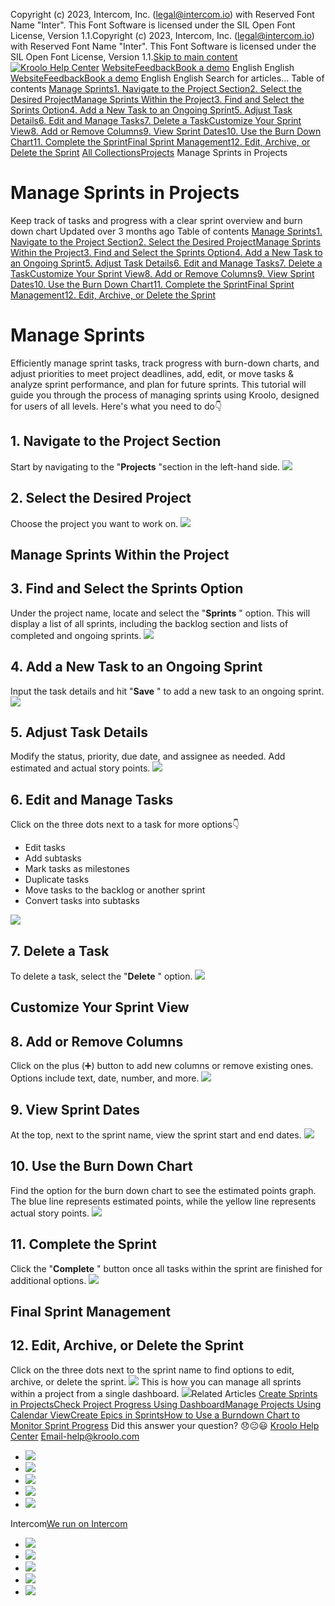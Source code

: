 Copyright (c) 2023, Intercom, Inc. (legal@intercom.io) with Reserved Font Name "Inter". This Font Software is licensed under the SIL Open Font License, Version 1.1.Copyright (c) 2023, Intercom, Inc. (legal@intercom.io) with Reserved Font Name "Inter". This Font Software is licensed under the SIL Open Font License, Version 1.1.[Skip to main content](https://help.kroolo.com/en/articles/9710810-manage-sprints-in-projects#main-content)
[![Kroolo Help Center](https://downloads.intercomcdn.com/i/o/h4qkzypg/611116/ee699fbf23fef0f6d8d4f666d84c/37cdcedd14003d8fdcfdeda0a05c09cb)](https://help.kroolo.com/en/)
[Website](https://kroolo.com/)[Feedback](https://kroolo.featurebase.app/)[Book a demo](https://kroolo.com/book-demo)
English
English
[Website](https://kroolo.com/)[Feedback](https://kroolo.featurebase.app/)[Book a demo](https://kroolo.com/book-demo)
English
English
Search for articles...
Table of contents
[Manage Sprints](https://help.kroolo.com/en/articles/9710810-manage-sprints-in-projects#h_fe474e167f)[1. Navigate to the Project Section](https://help.kroolo.com/en/articles/9710810-manage-sprints-in-projects#h_b85d625102)[2. Select the Desired Project](https://help.kroolo.com/en/articles/9710810-manage-sprints-in-projects#h_54498e7aef)[Manage Sprints Within the Project](https://help.kroolo.com/en/articles/9710810-manage-sprints-in-projects#h_80ce7ef695)[3. Find and Select the Sprints Option](https://help.kroolo.com/en/articles/9710810-manage-sprints-in-projects#h_99d409de76)[4. Add a New Task to an Ongoing Sprint](https://help.kroolo.com/en/articles/9710810-manage-sprints-in-projects#h_c2507ab37e)[5. Adjust Task Details](https://help.kroolo.com/en/articles/9710810-manage-sprints-in-projects#h_d4ebaf0088)[6. Edit and Manage Tasks](https://help.kroolo.com/en/articles/9710810-manage-sprints-in-projects#h_a81df96acf)[7. Delete a Task](https://help.kroolo.com/en/articles/9710810-manage-sprints-in-projects#h_675200809a)[Customize Your Sprint View](https://help.kroolo.com/en/articles/9710810-manage-sprints-in-projects#h_d916b337f7)[8. Add or Remove Columns](https://help.kroolo.com/en/articles/9710810-manage-sprints-in-projects#h_85d11f1665)[9. View Sprint Dates](https://help.kroolo.com/en/articles/9710810-manage-sprints-in-projects#h_baa3a4a847)[10. Use the Burn Down Chart](https://help.kroolo.com/en/articles/9710810-manage-sprints-in-projects#h_f2013c251f)[11. Complete the Sprint](https://help.kroolo.com/en/articles/9710810-manage-sprints-in-projects#h_f97fd48b36)[Final Sprint Management](https://help.kroolo.com/en/articles/9710810-manage-sprints-in-projects#h_c8c9e2b74e)[12. Edit, Archive, or Delete the Sprint](https://help.kroolo.com/en/articles/9710810-manage-sprints-in-projects#h_35042d93e4)
[All Collections](https://help.kroolo.com/en/)[Projects](https://help.kroolo.com/en/collections/9118210-projects)
Manage Sprints in Projects
# Manage Sprints in Projects
Keep track of tasks and progress with a clear sprint overview and burn down chart
Updated over 3 months ago
Table of contents
[Manage Sprints](https://help.kroolo.com/en/articles/9710810-manage-sprints-in-projects#h_fe474e167f)[1. Navigate to the Project Section](https://help.kroolo.com/en/articles/9710810-manage-sprints-in-projects#h_b85d625102)[2. Select the Desired Project](https://help.kroolo.com/en/articles/9710810-manage-sprints-in-projects#h_54498e7aef)[Manage Sprints Within the Project](https://help.kroolo.com/en/articles/9710810-manage-sprints-in-projects#h_80ce7ef695)[3. Find and Select the Sprints Option](https://help.kroolo.com/en/articles/9710810-manage-sprints-in-projects#h_99d409de76)[4. Add a New Task to an Ongoing Sprint](https://help.kroolo.com/en/articles/9710810-manage-sprints-in-projects#h_c2507ab37e)[5. Adjust Task Details](https://help.kroolo.com/en/articles/9710810-manage-sprints-in-projects#h_d4ebaf0088)[6. Edit and Manage Tasks](https://help.kroolo.com/en/articles/9710810-manage-sprints-in-projects#h_a81df96acf)[7. Delete a Task](https://help.kroolo.com/en/articles/9710810-manage-sprints-in-projects#h_675200809a)[Customize Your Sprint View](https://help.kroolo.com/en/articles/9710810-manage-sprints-in-projects#h_d916b337f7)[8. Add or Remove Columns](https://help.kroolo.com/en/articles/9710810-manage-sprints-in-projects#h_85d11f1665)[9. View Sprint Dates](https://help.kroolo.com/en/articles/9710810-manage-sprints-in-projects#h_baa3a4a847)[10. Use the Burn Down Chart](https://help.kroolo.com/en/articles/9710810-manage-sprints-in-projects#h_f2013c251f)[11. Complete the Sprint](https://help.kroolo.com/en/articles/9710810-manage-sprints-in-projects#h_f97fd48b36)[Final Sprint Management](https://help.kroolo.com/en/articles/9710810-manage-sprints-in-projects#h_c8c9e2b74e)[12. Edit, Archive, or Delete the Sprint](https://help.kroolo.com/en/articles/9710810-manage-sprints-in-projects#h_35042d93e4)
# Manage Sprints
Efficiently manage sprint tasks, track progress with burn-down charts, and adjust priorities to meet project deadlines, add, edit, or move tasks & analyze sprint performance, and plan for future sprints.
This tutorial will guide you through the process of managing sprints using Kroolo, designed for users of all levels. Here's what you need to do👇
## 1. Navigate to the Project Section
Start by navigating to the "**Projects** "section in the left-hand side. 
[![](https://kroolo-e0b70269b6e2.intercom-attachments-1.com/i/o/1137536152/661cf0029c03705e81e57a4a/916e1610-6871-433a-8796-916bdad05a8a.png?expires=1747842300&signature=88903357067edbd990f0f7e25e923e770e6a9e061c0b5fd0513e3a2fc08a0870&req=dSEkEcx9m4BaW%2FMW1HO4zfoZ5KKMuqi97DpU6qSioueReN2ZwjPZrueeZ%2Fh3%0ARCM6oG7D0S6OoqKfrzM%3D%0A)](https://kroolo-e0b70269b6e2.intercom-attachments-1.com/i/o/1137536152/661cf0029c03705e81e57a4a/916e1610-6871-433a-8796-916bdad05a8a.png?expires=1747842300&signature=88903357067edbd990f0f7e25e923e770e6a9e061c0b5fd0513e3a2fc08a0870&req=dSEkEcx9m4BaW%2FMW1HO4zfoZ5KKMuqi97DpU6qSioueReN2ZwjPZrueeZ%2Fh3%0ARCM6oG7D0S6OoqKfrzM%3D%0A)
## **2. Select the Desired Project**
Choose the project you want to work on.
[![](https://kroolo-e0b70269b6e2.intercom-attachments-1.com/i/o/1137536160/19cfb95970882eb3abb1bf2f/3886ee6f-6d1e-4ba8-97f9-3ef7f8382149.gif?expires=1747842300&signature=46eb2d1e96fed1d1dff9c7fb71a25cf05fb5af43a8bb3a99da7038a3e2ef67e2&req=dSEkEcx9m4BZWfMW1HO4zbcqHzmp85isEzXFQC2O74tyqmJl8OtENIiC5kwz%0AysxCc%2FZUU%2FeeM8qHPzM%3D%0A)](https://kroolo-e0b70269b6e2.intercom-attachments-1.com/i/o/1137536160/19cfb95970882eb3abb1bf2f/3886ee6f-6d1e-4ba8-97f9-3ef7f8382149.gif?expires=1747842300&signature=46eb2d1e96fed1d1dff9c7fb71a25cf05fb5af43a8bb3a99da7038a3e2ef67e2&req=dSEkEcx9m4BZWfMW1HO4zbcqHzmp85isEzXFQC2O74tyqmJl8OtENIiC5kwz%0AysxCc%2FZUU%2FeeM8qHPzM%3D%0A)
## Manage Sprints Within the Project
## **3. Find and Select the Sprints Option**
Under the project name, locate and select the "**Sprints** " option. 
This will display a list of all sprints, including the backlog section and lists of completed and ongoing sprints.
[![](https://kroolo-e0b70269b6e2.intercom-attachments-1.com/i/o/1137536164/34a36638b4c1616c22f9f823/20a6cffb-7330-4ab1-874c-8cd2b83e4ffe.gif?expires=1747842300&signature=181206e9ceb75e2e1239086160e0d0ff469bd20bf7c3f5f5bdecddbfbf5776b0&req=dSEkEcx9m4BZXfMW1HO4zXboZig%2B2xZvm%2BE%2B2ZZuCieID0aG1hjNQMSL2sHS%0AtB9T74z96Fja5R5c6GM%3D%0A)](https://kroolo-e0b70269b6e2.intercom-attachments-1.com/i/o/1137536164/34a36638b4c1616c22f9f823/20a6cffb-7330-4ab1-874c-8cd2b83e4ffe.gif?expires=1747842300&signature=181206e9ceb75e2e1239086160e0d0ff469bd20bf7c3f5f5bdecddbfbf5776b0&req=dSEkEcx9m4BZXfMW1HO4zXboZig%2B2xZvm%2BE%2B2ZZuCieID0aG1hjNQMSL2sHS%0AtB9T74z96Fja5R5c6GM%3D%0A)
## **4. Add a New Task to an Ongoing Sprint**
Input the task details and hit "**Save** " to add a new task to an ongoing sprint.
[![](https://kroolo-e0b70269b6e2.intercom-attachments-1.com/i/o/1137536168/ea4610e2c91be0c469dfd777/20a6cffb-7330-4ab1-874c-8cd2b83e4ffe.gif?expires=1747842300&signature=7a00ef383b4b430e96ee28fe511f5f3ebea14a451e830b9518360735cfe67330&req=dSEkEcx9m4BZUfMW1HO4zeeyK%2Bzwi2N2XIfL%2FC2aJBFyV1io1HxXhdT2x6JZ%0AbRfUGMlQiEFcXWwTbZU%3D%0A)](https://kroolo-e0b70269b6e2.intercom-attachments-1.com/i/o/1137536168/ea4610e2c91be0c469dfd777/20a6cffb-7330-4ab1-874c-8cd2b83e4ffe.gif?expires=1747842300&signature=7a00ef383b4b430e96ee28fe511f5f3ebea14a451e830b9518360735cfe67330&req=dSEkEcx9m4BZUfMW1HO4zeeyK%2Bzwi2N2XIfL%2FC2aJBFyV1io1HxXhdT2x6JZ%0AbRfUGMlQiEFcXWwTbZU%3D%0A)
## **5. Adjust Task Details**
Modify the status, priority, due date, and assignee as needed. Add estimated and actual story points.
[![](https://kroolo-e0b70269b6e2.intercom-attachments-1.com/i/o/1137536170/527165585623b28391d884bc/a507f3f7-c5df-48cf-a07e-a76810cde7c5.gif?expires=1747842300&signature=2ba2e33f6502d5fae2b5e50ee9bc4e99663f39d18d877c3ebf64d3832701080f&req=dSEkEcx9m4BYWfMW1HO4zV5DG6SvuVV2YOk8ysalVrwDAWL5ME0AcrKsuyn7%0AbYl3Zx0LSWXs8RVXojY%3D%0A)](https://kroolo-e0b70269b6e2.intercom-attachments-1.com/i/o/1137536170/527165585623b28391d884bc/a507f3f7-c5df-48cf-a07e-a76810cde7c5.gif?expires=1747842300&signature=2ba2e33f6502d5fae2b5e50ee9bc4e99663f39d18d877c3ebf64d3832701080f&req=dSEkEcx9m4BYWfMW1HO4zV5DG6SvuVV2YOk8ysalVrwDAWL5ME0AcrKsuyn7%0AbYl3Zx0LSWXs8RVXojY%3D%0A)
## **6. Edit and Manage Tasks**
Click on the three dots next to a task for more options👇
  * Edit tasks
  * Add subtasks
  * Mark tasks as milestones
  * Duplicate tasks
  * Move tasks to the backlog or another sprint
  * Convert tasks into subtasks


[![](https://kroolo-e0b70269b6e2.intercom-attachments-1.com/i/o/1137536172/f771ab158c512e16c626173e/9d118599-28f7-44d7-ae55-1465845d075a.gif?expires=1747842300&signature=cb6d4d6c8dd8d3c83d76a7a9e7bad5299476239e585204c610bea43a5862f0e8&req=dSEkEcx9m4BYW%2FMW1HO4zRZVklOKMThIAcR23Yb%2BpyMP7qr7ICQwrMCRGS31%0AaZ4bfUZY8SSn9mts7NA%3D%0A)](https://kroolo-e0b70269b6e2.intercom-attachments-1.com/i/o/1137536172/f771ab158c512e16c626173e/9d118599-28f7-44d7-ae55-1465845d075a.gif?expires=1747842300&signature=cb6d4d6c8dd8d3c83d76a7a9e7bad5299476239e585204c610bea43a5862f0e8&req=dSEkEcx9m4BYW%2FMW1HO4zRZVklOKMThIAcR23Yb%2BpyMP7qr7ICQwrMCRGS31%0AaZ4bfUZY8SSn9mts7NA%3D%0A)
## **7. Delete a Task**
To delete a task, select the "**Delete** " option.
[![](https://kroolo-e0b70269b6e2.intercom-attachments-1.com/i/o/1137536176/349139787cfe1ae9911e6676/9d118599-28f7-44d7-ae55-1465845d075a.gif?expires=1747842300&signature=4bbdcab7dbf63218ec3e6893a8b4652019a41d8dc37ecbfc6f96be8825cded8a&req=dSEkEcx9m4BYX%2FMW1HO4zQ4gbnP86QH1MOcjOZ5s3u1SXrsiCeT8SnaLBqmx%0AaYLtR%2BTz5NgnJna%2BDq4%3D%0A)](https://kroolo-e0b70269b6e2.intercom-attachments-1.com/i/o/1137536176/349139787cfe1ae9911e6676/9d118599-28f7-44d7-ae55-1465845d075a.gif?expires=1747842300&signature=4bbdcab7dbf63218ec3e6893a8b4652019a41d8dc37ecbfc6f96be8825cded8a&req=dSEkEcx9m4BYX%2FMW1HO4zQ4gbnP86QH1MOcjOZ5s3u1SXrsiCeT8SnaLBqmx%0AaYLtR%2BTz5NgnJna%2BDq4%3D%0A)
## Customize Your Sprint View
## **8. Add or Remove Columns**
Click on the plus (➕) button to add new columns or remove existing ones. Options include text, date, number, and more.
[![](https://kroolo-e0b70269b6e2.intercom-attachments-1.com/i/o/1137536182/764b1ea30427657121bff06d/e74bb0ad-aed7-4236-b270-8a912f1ff663.gif?expires=1747842300&signature=db4fa9bbc1ea13b9ba4f438904268bb68e8a8988929f851546e1436fcc097ff3&req=dSEkEcx9m4BXW%2FMW1HO4ze7FBuTLRzKIfXAImnvYJdQLbH1fq4N%2FyXO%2BRd4O%0AWNZ%2Bso0cXD4dnak2YzY%3D%0A)](https://kroolo-e0b70269b6e2.intercom-attachments-1.com/i/o/1137536182/764b1ea30427657121bff06d/e74bb0ad-aed7-4236-b270-8a912f1ff663.gif?expires=1747842300&signature=db4fa9bbc1ea13b9ba4f438904268bb68e8a8988929f851546e1436fcc097ff3&req=dSEkEcx9m4BXW%2FMW1HO4ze7FBuTLRzKIfXAImnvYJdQLbH1fq4N%2FyXO%2BRd4O%0AWNZ%2Bso0cXD4dnak2YzY%3D%0A)
## **9. View Sprint Dates**
At the top, next to the sprint name, view the sprint start and end dates.
[![](https://kroolo-e0b70269b6e2.intercom-attachments-1.com/i/o/1137536187/c3b1efaf6eb838332ebc07bc/1eeebb73-5440-44f4-80f0-fc193311eb5d.gif?expires=1747842300&signature=b8d9c38497696fc83fb6b27e12f3b745d9b8227c5cdc2fdbea983fdf56d922a3&req=dSEkEcx9m4BXXvMW1HO4zWnKth7KhtjjehciPFCOzvS2tAZ7GiJo0Ya%2Bwxkc%0A9HejQD5KYkHCT71ccuM%3D%0A)](https://kroolo-e0b70269b6e2.intercom-attachments-1.com/i/o/1137536187/c3b1efaf6eb838332ebc07bc/1eeebb73-5440-44f4-80f0-fc193311eb5d.gif?expires=1747842300&signature=b8d9c38497696fc83fb6b27e12f3b745d9b8227c5cdc2fdbea983fdf56d922a3&req=dSEkEcx9m4BXXvMW1HO4zWnKth7KhtjjehciPFCOzvS2tAZ7GiJo0Ya%2Bwxkc%0A9HejQD5KYkHCT71ccuM%3D%0A)
## **10. Use the Burn Down Chart**
Find the option for the burn down chart to see the estimated points graph. 
The blue line represents estimated points, while the yellow line represents actual story points.
[![](https://kroolo-e0b70269b6e2.intercom-attachments-1.com/i/o/1137536189/73be8defac8c8a0a37fa422b/8d121376-b147-41bb-8433-fd3269328e38.gif?expires=1747842300&signature=820bf28043f7ead6f846bc90e06737bc41081418066472bf0ad64132d8b8b526&req=dSEkEcx9m4BXUPMW1HO4zRs5XHbUdx%2F%2BKiJrXKHMVUpUefnt7q0SKijCsX0s%0ABcrpulUT2DhuT7EQEKI%3D%0A)](https://kroolo-e0b70269b6e2.intercom-attachments-1.com/i/o/1137536189/73be8defac8c8a0a37fa422b/8d121376-b147-41bb-8433-fd3269328e38.gif?expires=1747842300&signature=820bf28043f7ead6f846bc90e06737bc41081418066472bf0ad64132d8b8b526&req=dSEkEcx9m4BXUPMW1HO4zRs5XHbUdx%2F%2BKiJrXKHMVUpUefnt7q0SKijCsX0s%0ABcrpulUT2DhuT7EQEKI%3D%0A)
## **11. Complete the Sprint**
Click the "**Complete** " button once all tasks within the sprint are finished for additional options.
[![](https://kroolo-e0b70269b6e2.intercom-attachments-1.com/i/o/1137536192/8d540ee9aabeb488cd3fddb5/df1a26a2-0971-48c1-a4b7-d586e031bfd7.gif?expires=1747842300&signature=bd8264143b8519c25d25d7a52de74cd86683e78fbf14668d11b05a44c23e3341&req=dSEkEcx9m4BWW%2FMW1HO4zf4kACAXYt1dWhN3s2fyP0q%2FV5kNTBHV2Pm2Fw9B%0AbuZt6P5TURlvi8yJoY4%3D%0A)](https://kroolo-e0b70269b6e2.intercom-attachments-1.com/i/o/1137536192/8d540ee9aabeb488cd3fddb5/df1a26a2-0971-48c1-a4b7-d586e031bfd7.gif?expires=1747842300&signature=bd8264143b8519c25d25d7a52de74cd86683e78fbf14668d11b05a44c23e3341&req=dSEkEcx9m4BWW%2FMW1HO4zf4kACAXYt1dWhN3s2fyP0q%2FV5kNTBHV2Pm2Fw9B%0AbuZt6P5TURlvi8yJoY4%3D%0A)
## Final Sprint Management
## **12. Edit, Archive, or Delete the Sprint**
Click on the three dots next to the sprint name to find options to edit, archive, or delete the sprint.
[![](https://kroolo-e0b70269b6e2.intercom-attachments-1.com/i/o/1137536196/25716835da4dbd6d6955c9bf/0fb3a406-6b1b-4b78-9226-be3e6c436635.png?expires=1747842300&signature=c86f2953b42afb16b49dc9ab106a6cb7ff21f287b2fd2128f100f9d2eb9743f8&req=dSEkEcx9m4BWX%2FMW1HO4zW9jztKlJU3PIMawt%2FoTBebeap6f3fEWDw1aFYEp%0A%2B8x3a8ZQsCQDC1Ui%2FHQ%3D%0A)](https://kroolo-e0b70269b6e2.intercom-attachments-1.com/i/o/1137536196/25716835da4dbd6d6955c9bf/0fb3a406-6b1b-4b78-9226-be3e6c436635.png?expires=1747842300&signature=c86f2953b42afb16b49dc9ab106a6cb7ff21f287b2fd2128f100f9d2eb9743f8&req=dSEkEcx9m4BWX%2FMW1HO4zW9jztKlJU3PIMawt%2FoTBebeap6f3fEWDw1aFYEp%0A%2B8x3a8ZQsCQDC1Ui%2FHQ%3D%0A)
This is how you can manage all sprints within a project from a single dashboard.
[![](https://downloads.intercomcdn.com/i/o/1154209936/33b528e1223a6236dbb83dc9/cta+2.png?expires=1747842300&signature=71c609efecf47a37f6e0beeb4e6252a3fd2a0bccb6e0467b38a1f64521d88042&req=dSEiEst%2BlIhcX%2FMW1HO4zT99uDnAjSy8Ad8q8VAdSuH9zw2XMg9wuOQsHSDr%0Av6qGBjgiOf6%2FgsQ5mCk%3D%0A)](https://kroolo.com/)
​
Related Articles
[Create Sprints in Projects](https://help.kroolo.com/en/articles/9459780-create-sprints-in-projects)[Check Project Progress Using Dashboard](https://help.kroolo.com/en/articles/9550435-check-project-progress-using-dashboard)[Manage Projects Using Calendar View](https://help.kroolo.com/en/articles/9643404-manage-projects-using-calendar-view)[Create Epics in Sprints](https://help.kroolo.com/en/articles/9710829-create-epics-in-sprints)[How to Use a Burndown Chart to Monitor Sprint Progress](https://help.kroolo.com/en/articles/10044476-how-to-use-a-burndown-chart-to-monitor-sprint-progress)
Did this answer your question?
😞😐😃
[Kroolo Help Center](https://help.kroolo.com/en/)
Email-help@kroolo.com
  * [![](https://intercom.help/kroolo/assets/svg/icon:social-facebook/FFFFFF)](https://www.facebook.com/profile.php?id=61553808299270)
  * [![](https://intercom.help/kroolo/assets/svg/icon:social-linkedin/FFFFFF)](https://www.linkedin.com/company/getkroolo)
  * [![](https://intercom.help/kroolo/assets/svg/icon:social-instagram/FFFFFF)](https://www.instagram.com/getkroolo)
  * [![](https://intercom.help/kroolo/assets/svg/icon:social-youtube/FFFFFF)](https://www.youtube.com/@getkroolo/featured)
  * [![](https://intercom.help/kroolo/assets/svg/icon:social-twitter-x/FFFFFF)](https://www.twitter.com/getkroolo)


Intercom[We run on Intercom](https://www.intercom.com/intercom-link?company=Kroolo&solution=customer-support&utm_campaign=intercom-link&utm_content=We+run+on+Intercom&utm_medium=help-center&utm_referrer=https%3A%2F%2Fhelp.kroolo.com%2Fen%2Farticles%2F9710810-manage-sprints-in-projects&utm_source=desktop-web)
  * [![](https://intercom.help/kroolo/assets/svg/icon:social-facebook/FFFFFF)](https://www.facebook.com/profile.php?id=61553808299270)
  * [![](https://intercom.help/kroolo/assets/svg/icon:social-linkedin/FFFFFF)](https://www.linkedin.com/company/getkroolo)
  * [![](https://intercom.help/kroolo/assets/svg/icon:social-instagram/FFFFFF)](https://www.instagram.com/getkroolo)
  * [![](https://intercom.help/kroolo/assets/svg/icon:social-youtube/FFFFFF)](https://www.youtube.com/@getkroolo/featured)
  * [![](https://intercom.help/kroolo/assets/svg/icon:social-twitter-x/FFFFFF)](https://www.twitter.com/getkroolo)


